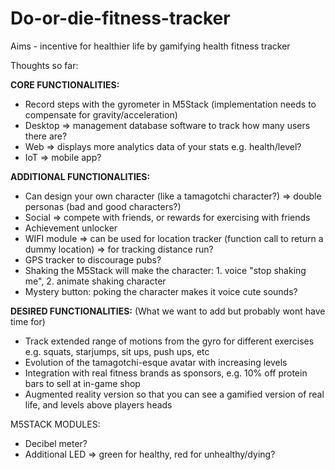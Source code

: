# Do-or-die-fitness-tracker

Aims - incentive for healthier life by gamifying health fitness tracker

Thoughts so far:

**CORE FUNCTIONALITIES:**
* Record steps with the gyrometer in M5Stack (implementation needs to compensate for gravity/acceleration)
* Desktop => management database software to track how many users there are?
* Web => displays more analytics data of your stats e.g. health/level?
* IoT => mobile app?

**ADDITIONAL FUNCTIONALITIES:**
* Can design your own character (like a tamagotchi character?) => double personas (bad and good characters?)
* Social => compete with friends, or rewards for exercising with friends
* Achievement unlocker
* WIFI module => can be used for location tracker (function call to return a dummy location) => for tracking distance run?
* GPS tracker to discourage pubs?
* Shaking the M5Stack will make the character: 1. voice "stop shaking me", 2. animate shaking character
* Mystery button: poking the character makes it voice cute sounds?

**DESIRED FUNCTIONALITIES:** (What we want to add but probably wont have time for)
* Track extended range of motions from the gyro for different exercises e.g. squats, starjumps, sit ups, push ups, etc
* Evolution of the tamagotchi-esque avatar with increasing levels
* Integration with real fitness brands as sponsors, e.g. 10% off protein bars to sell at in-game shop
* Augmented reality version so that you can see a gamified version of real life, and levels above players heads
  
M5STACK MODULES:
* Decibel meter?
* Additional LED => green for healthy, red for unhealthy/dying?
